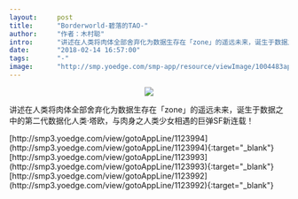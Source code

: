```yaml
---
layout:     post
title:      "Borderworld-碧落的TAO-"
author:     "作者：木村聪"
intro:      "讲述在人类将肉体全部舍弃化为数据生存在「zone」的遥远未来，诞生于数据之中的第二代数据化人类·塔欧，与肉身之人类少女相遇的巨弹SF新连载！"
date:       "2018-02-14 16:57:00"
tags:       "-"
image:      "http://smp.yoedge.com/smp-app/resource/viewImage/1004483appline.png"
---
```

<div style="text-align: center">
<p><img src="http://smp.yoedge.com/smp-app/resource/viewImage/1004483appline.png"/></p>
</div>
<p class="post-meta">
<span>讲述在人类将肉体全部舍弃化为数据生存在「zone」的遥远未来，诞生于数据之中的第二代数据化人类·塔欧，与肉身之人类少女相遇的巨弹SF新连载！</span>
</p>
[http://smp3.yoedge.com/view/gotoAppLine/1123994](http://smp3.yoedge.com/view/gotoAppLine/1123994){:target="_blank"}
[http://smp3.yoedge.com/view/gotoAppLine/1123993](http://smp3.yoedge.com/view/gotoAppLine/1123993){:target="_blank"}
[http://smp3.yoedge.com/view/gotoAppLine/1123992](http://smp3.yoedge.com/view/gotoAppLine/1123992){:target="_blank"}


